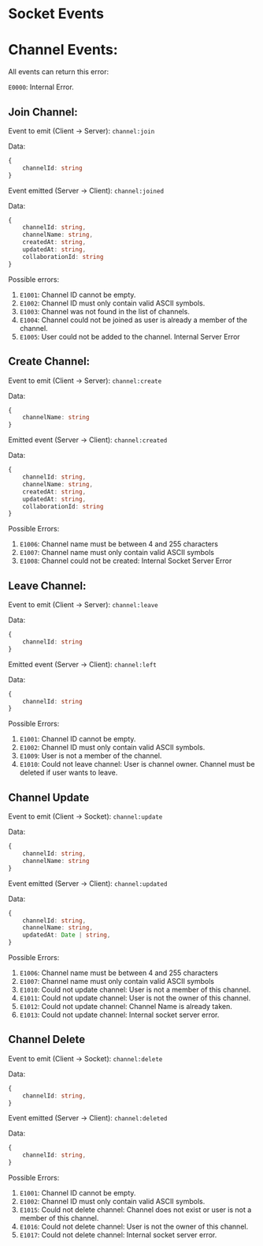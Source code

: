 # Socket Events


# Channel Events:  

All events can return this error:

`E0000`: Internal Error.



## Join Channel: 

Event to emit (Client -> Server): `channel:join`

Data: 
```typescript
{
    channelId: string
}
```

Event emitted (Server -> Client): `channel:joined`

Data: 
```typescript
{
    channelId: string,
    channelName: string,
    createdAt: string,
    updatedAt: string,
    collaborationId: string
}
```

Possible errors: 

1. `E1001`: Channel ID cannot be empty.
2. `E1002`: Channel ID must only contain valid ASCII symbols. 
3. `E1003`: Channel was not found in the list of channels.
4. `E1004`: Channel could not be joined as user is already a member of the channel.
5. `E1005`: User could not be added to the channel. Internal Server Error


## Create Channel:

Event to emit (Client -> Server): `channel:create`

Data: 

```typescript
{
    channelName: string
}
```


Emitted event (Server -> Client): `channel:created`

Data: 
```typescript
{
    channelId: string,
    channelName: string,
    createdAt: string,
    updatedAt: string,
    collaborationId: string
}
```

Possible Errors: 

1. `E1006`: Channel name must be between 4 and 255 characters
2. `E1007`: Channel name must only contain valid ASCII symbols
3. `E1008`: Channel could not be created: Internal Socket Server Error

## Leave Channel:

Event to emit (Client -> Server): `channel:leave`

Data:

```typescript
{
    channelId: string
}
```

Emitted event (Server -> Client): `channel:left`

Data: 
```typescript
{
    channelId: string 
}
```

Possible Errors:
1. `E1001`: Channel ID cannot be empty.
2. `E1002`: Channel ID must only contain valid ASCII symbols. 
3. `E1009`: User is not a member of the channel. 
4. `E1010`: Could not leave channel: User is channel owner. Channel must be deleted if user wants to leave.

## Channel Update

Event to emit (Client -> Socket): `channel:update`

Data:

```typescript
{
    channelId: string,
    channelName: string
}
```

Event emitted (Server -> Client): `channel:updated`

Data:

```typescript
{
    channelId: string,
    channelName: string,
    updatedAt: Date | string,
}
```

Possible Errors:

1. `E1006`: Channel name must be between 4 and 255 characters
2. `E1007`: Channel name must only contain valid ASCII symbols
3. `E1010`: Could not update channel: User is not a member of this channel.
4. `E1011`: Could not update channel: User is not the owner of this channel.
5. `E1012`: Could not update channel: Channel Name is already taken.
6. `E1013`: Could not update channel: Internal socket server error.



   
## Channel Delete

Event to emit (Client -> Socket): `channel:delete`

Data:

```typescript
{
    channelId: string,
}
```

Event emitted (Server -> Client): `channel:deleted`

Data:

```typescript
{
    channelId: string,
}
```

Possible Errors:

1. `E1001`: Channel ID cannot be empty.
2. `E1002`: Channel ID must only contain valid ASCII symbols. 
3. `E1015`: Could not delete channel: Channel does not exist or user is not a member of this channel.
4. `E1016`: Could not delete channel: User is not the owner of this channel.
5. `E1017`: Could not delete channel: Internal socket server error.
